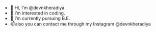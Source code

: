 - 👋 Hi, I’m @devnkheradiya
- 👀 I’m interested in coding.
- 🌱 I’m currently pursuing B.E.
- 📫also you can contact me through my Instagram @devnkheradiya

<!---
devnkheradiya/devnkheradiya is a ✨ special ✨ repository because its `README.md` (this file) appears on your GitHub profile.
You can click the Preview link to take a look at your changes.
--->
